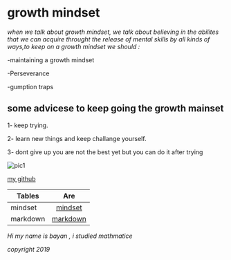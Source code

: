 # growth mindset
 *when we talk about growth mindset, we talk about believing in the abilites that we can acquire throught the release of mental skills by all kinds of ways,to keep on  a growth mindset we should :*

 -maintaining a growth mindset

 -Perseverance

  -gumption traps

## some advicese to keep going the growth mainset

1- keep trying. 

2- learn new things and keep challange yourself.

3- dont give up you are not the best yet but you can do it after trying 

![pic1](https://www.excelsior.edu/wp-content/uploads/sites/46/2017/03/Growth-Mindset-e1565799493145.png)


[my github](https://github.com/bayanmhmd)


| Tables        | Are                                     |
| ------------- |:---------------------------------------:|      
| mindset       | [mindset](mindset.md)                   |
| markdown      | [markdown](markdown.md)                 |  
  
*Hi  my name is bayan , i studied mathmatice*

 *copyright 2019*